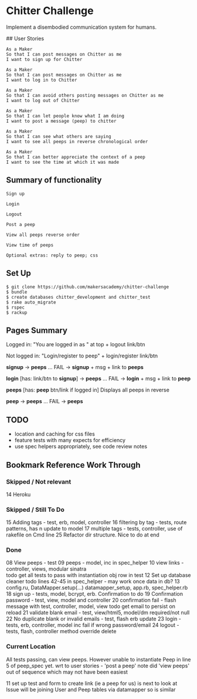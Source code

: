 # Chitter Challenge

Implement a disembodied communication system for humans.

## User Stories

```
As a Maker
So that I can post messages on Chitter as me
I want to sign up for Chitter

As a Maker
So that I can post messages on Chitter as me
I want to log in to Chitter

As a Maker
So that I can avoid others posting messages on Chitter as me
I want to log out of Chitter

As a Maker
So that I can let people know what I am doing  
I want to post a message (peep) to chitter

As a Maker
So that I can see what others are saying  
I want to see all peeps in reverse chronological order

As a Maker
So that I can better appreciate the context of a peep
I want to see the time at which it was made
```

## Summary of functionality
```
Sign up

Login

Logout

Post a peep

View all peeps reverse order

View time of peeps

Optional extras: reply to peep; css
```

## Set Up

```
$ git clone https://github.com/makersacademy/chitter-challenge
$ bundle
$ create databases chitter_development and chitter_test
$ rake auto_migrate
$ rspec
$ rackup
```

## Pages Summary

Logged in: "You are logged in as <email>" at top + logout link/btn

Not logged in: "Login/register to peep" + login/register link/btn

**signup**
-> **peeps** ...
FAIL -> **signup** + msg + link to **peeps**

**login**
[has: link/btn to **signup**]
-> **peeps** ...
FAIL -> **login** + msg + link to **peep**

**peeps**
[has: **peep** btn/link if logged in]
Displays all peeps in reverse

**peep**
-> **peeps** ...
FAIL ->  **peeps**

## TODO

- location and caching for css files
- feature tests with many expects for efficiency
- use spec helpers appropriately, see code review notes

## Bookmark Reference Work Through

### Skipped / Not relevant

14 Heroku

### Skipped / Still To Do

15 Adding tags - test, erb, model, controller
16 filtering by tag - tests, route patterns, has n update to model
17 multiple tags - tests, controller, use of rakefile on Cmd line
25 Refactor dir structure. Nice to do at end

### Done

08 View peeps - test
09 peeps - model, inc in spec_helper
10 view links - controller, views, modular sinatra  
  todo get all tests to pass with instantiation obj row in test
12 Set up database cleaner
  todo lines 42-45 in spec_helper - may work once data in db?
13 config.ru, DataMapper.setup(...) datamapper_setup, app.rb, spec_helper.rb
18 sign up - tests, model, bcrypt, erb. Confirmation to do
19 Confirmation password - test, view, model and controller
20 confirmation fail - flash message with test, controller, model, view
  todo get email to persist on reload
21 validate blank email - test, view/html5, model/dm required/not null
22 No duplicate blank or invalid emails - test, flash erb update
23 login - tests, erb, controller, model inc fail if wrong password/email
24 logout - tests, flash, controller method override delete

### Current Location

All tests passing, can view peeps.
However unable to instantiate Peep in line 5 of peep_spec yet.
wrt to user stories - 'post a peep'
note did 'view peeps' out of sequence which may not have been easiest

11 set up test and form to create link (ie a peep for us) is next to look at
Issue will be joining User and Peep tables via datamapper so is similar
